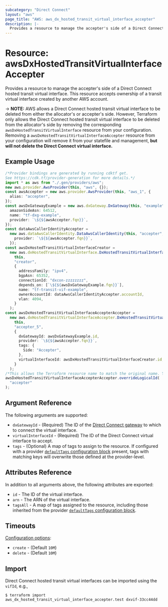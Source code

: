 ```yaml
---
subcategory: "Direct Connect"
layout: "aws"
page_title: "AWS: aws_dx_hosted_transit_virtual_interface_accepter"
description: |-
  Provides a resource to manage the accepter's side of a Direct Connect hosted transit virtual interface.
---
```


# Resource: awsDxHostedTransitVirtualInterfaceAccepter

Provides a resource to manage the accepter's side of a Direct Connect hosted transit virtual interface.
This resource accepts ownership of a transit virtual interface created by another AWS account.

\-> **NOTE:** AWS allows a Direct Connect hosted transit virtual interface to be deleted from either the allocator's or accepter's side. However, Terraform only allows the Direct Connect hosted transit virtual interface to be deleted from the allocator's side by removing the corresponding `awsDxHostedTransitVirtualInterface` resource from your configuration. Removing a `awsDxHostedTransitVirtualInterfaceAccepter` resource from your configuration will remove it from your statefile and management, **but will not delete the Direct Connect virtual interface.**

## Example Usage

```typescript
/*Provider bindings are generated by running cdktf get.
See https://cdk.tf/provider-generation for more details.*/
import * as aws from "./.gen/providers/aws";
new aws.provider.AwsProvider(this, "aws", {});
const awsAccepter = new aws.provider.AwsProvider(this, "aws_1", {
  alias: "accepter",
});
const awsDxGatewayExample = new aws.dxGateway.DxGateway(this, "example", {
  amazonSideAsn: 64512,
  name: "tf-dxg-example",
  provider: `\${${awsAccepter.fqn}}`,
});
const dataAwsCallerIdentityAccepter =
  new aws.dataAwsCallerIdentity.DataAwsCallerIdentity(this, "accepter", {
    provider: `\${${awsAccepter.fqn}}`,
  });
const awsDxHostedTransitVirtualInterfaceCreator =
  new aws.dxHostedTransitVirtualInterface.DxHostedTransitVirtualInterface(
    this,
    "creator",
    {
      addressFamily: "ipv4",
      bgpAsn: 65352,
      connectionId: "dxcon-zzzzzzzz",
      depends_on: [`\${${awsDxGatewayExample.fqn}}`],
      name: "tf-transit-vif-example",
      ownerAccountId: dataAwsCallerIdentityAccepter.accountId,
      vlan: 4094,
    }
  );
const awsDxHostedTransitVirtualInterfaceAccepterAccepter =
  new aws.dxHostedTransitVirtualInterfaceAccepter.DxHostedTransitVirtualInterfaceAccepter(
    this,
    "accepter_5",
    {
      dxGatewayId: awsDxGatewayExample.id,
      provider: `\${${awsAccepter.fqn}}`,
      tags: {
        Side: "Accepter",
      },
      virtualInterfaceId: awsDxHostedTransitVirtualInterfaceCreator.id,
    }
  );
/*This allows the Terraform resource name to match the original name. You can remove the call if you don't need them to match.*/
awsDxHostedTransitVirtualInterfaceAccepterAccepter.overrideLogicalId(
  "accepter"
);

```

## Argument Reference

The following arguments are supported:

* `dxGatewayId` - (Required) The ID of the [Direct Connect gateway](dx_gateway.html) to which to connect the virtual interface.
* `virtualInterfaceId` - (Required) The ID of the Direct Connect virtual interface to accept.
* `tags` - (Optional) A map of tags to assign to the resource. If configured with a provider [`defaultTags` configuration block](https://registry.terraform.io/providers/hashicorp/aws/latest/docs#default_tags-configuration-block) present, tags with matching keys will overwrite those defined at the provider-level.

## Attributes Reference

In addition to all arguments above, the following attributes are exported:

* `id` - The ID of the virtual interface.
* `arn` - The ARN of the virtual interface.
* `tagsAll` - A map of tags assigned to the resource, including those inherited from the provider [`defaultTags` configuration block](https://registry.terraform.io/providers/hashicorp/aws/latest/docs#default_tags-configuration-block).

## Timeouts

[Configuration options](https://developer.hashicorp.com/terraform/language/resources/syntax#operation-timeouts):

* `create` - (Default `10M`)
* `delete` - (Default `10M`)

## Import

Direct Connect hosted transit virtual interfaces can be imported using the `vifId`, e.g.,

```console
$ terraform import aws_dx_hosted_transit_virtual_interface_accepter.test dxvif-33cc44dd
```
